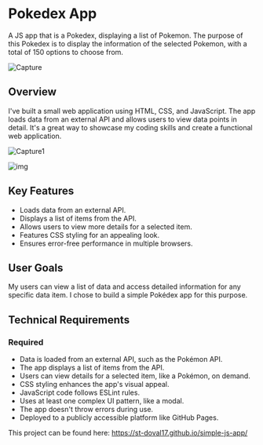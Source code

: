 # Pokedex App
A JS app that is a Pokedex, displaying a list of Pokemon.
The purpose of this Pokedex is to display the information of the selected Pokemon, with a total of 150 options to choose from.

![Capture](https://github.com/st-doval17/simple-js-app/assets/131451577/4656375d-00fa-400f-950c-9f12dbd20ce0)


## Overview

I've built a small web application using HTML, CSS, and JavaScript. The app loads data from an external API and allows users to view data points in detail. It's a great way to showcase my coding skills and create a functional web application.


![Capture1](https://github.com/st-doval17/simple-js-app/assets/131451577/a1483175-9127-4e15-879b-e256abc5e377)

![img](https://github.com/st-doval17/simple-js-app/assets/131451577/a1136574-24d8-43b8-92c9-3bc4ef1c627a)


## Key Features

- Loads data from an external API.
- Displays a list of items from the API.
- Allows users to view more details for a selected item.
- Features CSS styling for an appealing look.
- Ensures error-free performance in multiple browsers.

## User Goals

My users can view a list of data and access detailed information for any specific data item. I chose to build a simple Pokédex app for this purpose.

## Technical Requirements

### Required

- Data is loaded from an external API, such as the Pokémon API.
- The app displays a list of items from the API.
- Users can view details for a selected item, like a Pokémon, on demand.
- CSS styling enhances the app's visual appeal.
- JavaScript code follows ESLint rules.
- Uses at least one complex UI pattern, like a modal.
- The app doesn't throw errors during use.
- Deployed to a publicly accessible platform like GitHub Pages.



This project can be found here: https://st-doval17.github.io/simple-js-app/

